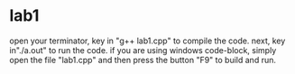 # lab1
open your terminator, key in "g++ lab1.cpp" to compile the code.
next, key in"./a.out" to run the code.
if you are using windows code-block, simply open the file "lab1.cpp" and then press the button "F9" to build and run.
